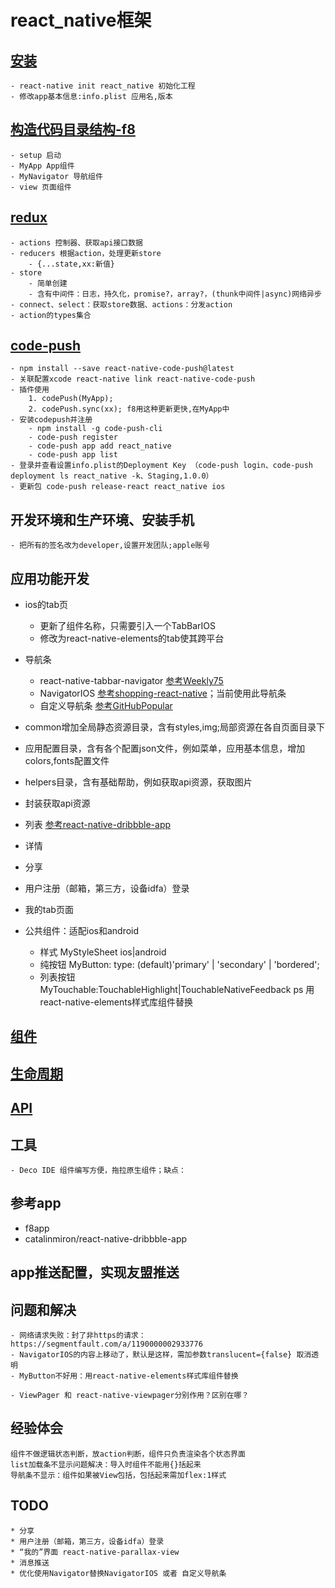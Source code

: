# react_native框架

## [安装]()
    - react-native init react_native 初始化工程
    - 修改app基本信息:info.plist 应用名,版本

## [构造代码目录结构-f8](https://github.com/fbsamples/f8app)
    - setup 启动
    - MyApp App组件
    - MyNavigator 导航组件
    - view 页面组件

## [redux](http://cn.redux.js.org/docs/react-redux/quick-start.html)
    - actions 控制器、获取api接口数据
    - reducers 根据action，处理更新store
        - {...state,xx:新值}
    - store
        - 简单创建
        - 含有中间件：日志，持久化，promise?，array?，(thunk中间件|async)网络异步
    - connect、select：获取store数据、actions：分发action
    - action的types集合

## [code-push](https://github.com/Microsoft/react-native-code-push#ios-setup)
    - npm install --save react-native-code-push@latest
    - 关联配置xcode react-native link react-native-code-push
    - 插件使用 
        1. codePush(MyApp);
        2. codePush.sync(xx); f8用这种更新更快,在MyApp中
    - 安装codepush并注册
        - npm install -g code-push-cli
        - code-push register
        - code-push app add react_native
        - code-push app list 
    - 登录并查看设置info.plist的Deployment Key （code-push login、code-push deployment ls react_native -k、Staging,1.0.0）
    - 更新包 code-push release-react react_native ios

## 开发环境和生产环境、安装手机
    - 把所有的签名改为developer,设置开发团队;apple账号


## 应用功能开发

* ios的tab页
    - 更新了组件名称，只需要引入一个TabBarIOS
    - 修改为react-native-elements的tab使其跨平台
* 导航条
    - react-native-tabbar-navigator [参考Weekly75](https://github.com/fakefish/Weekly75/blob/master/app/common/WeeklyApp.js)
    - NavigatorIOS [参考shopping-react-native](https://github.com/bigsui/shopping-react-native)；当前使用此导航条
    - 自定义导航条 [参考GitHubPopular](https://github.com/crazycodeboy/GitHubPopular/tree/master/js/page)
* common增加全局静态资源目录，含有styles,img;局部资源在各自页面目录下
* 应用配置目录，含有各个配置json文件，例如菜单，应用基本信息，增加colors,fonts配置文件
* helpers目录，含有基础帮助，例如获取api资源，获取图片
* 封装获取api资源
* 列表 [参考react-native-dribbble-app](https://github.com/catalinmiron/react-native-dribbble-app)
* 详情
* 分享
* 用户注册（邮箱，第三方，设备idfa）登录
* 我的tab页面

* 公共组件：适配ios和android
    - 样式 MyStyleSheet ios|android
    - 纯按钮 MyButton: type: (default)'primary' | 'secondary' | 'bordered';
    - 列表按钮 MyTouchable:TouchableHighlight|TouchableNativeFeedback
ps 用react-native-elements样式库组件替换

## [组件](/doc/组件.md)
## [生命周期](/doc/生命周期.md)
## [API](/doc/API.md)

## 工具
    - Deco IDE 组件编写方便，拖拉原生组件；缺点：

## 参考app
* f8app
* catalinmiron/react-native-dribbble-app

## app推送配置，实现友盟推送

## 问题和解决
    - 网络请求失败：封了非https的请求：https://segmentfault.com/a/1190000002933776
    - NavigatorIOS的内容上移动了，默认是这样，需加参数translucent={false} 取消透明
    - MyButton不好用：用react-native-elements样式库组件替换
    
    - ViewPager 和 react-native-viewpager分别作用？区别在哪？

## 经验体会
    组件不做逻辑状态判断，放action判断，组件只负责渲染各个状态界面
    list加载条不显示问题解决：导入时组件不能用{}括起来
    导航条不显示：组件如果被View包括，包括起来需加flex:1样式

## TODO
    * 分享
    * 用户注册（邮箱，第三方，设备idfa）登录
    * “我的”界面 react-native-parallax-view
    * 消息推送
    * 优化使用Navigator替换NavigatorIOS 或者 自定义导航条
